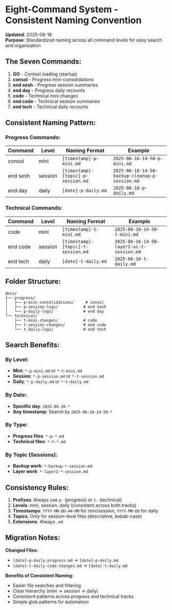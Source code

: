 # Eight-Command System - Consistent Naming Convention

**Updated**: 2025-06-16  
**Purpose**: Standardized naming across all command levels for easy search and organization

## The Seven Commands:

1. **GO** - Context loading (startup)
2. **consol** - Progress mini-consolidations  
3. **end sesh** - Progress session summaries
4. **end day** - Progress daily recounts
5. **code** - Technical mini changes
6. **end code** - Technical session summaries  
7. **end tech** - Technical daily recounts

## Consistent Naming Pattern:

### Progress Commands:
| Command | Level | Naming Format | Example |
|---------|-------|---------------|---------|
| consol | mini | `[timestamp]-p-mini.md` | `2025-06-16-14-50-p-mini.md` |
| end sesh | session | `[timestamp]-[topic]-p-session.md` | `2025-06-16-14-50-backup-cleanup-p-session.md` |
| end day | daily | `[date]-p-daily.md` | `2025-06-16-p-daily.md` |

### Technical Commands:
| Command | Level | Naming Format | Example |
|---------|-------|---------------|---------|
| code | mini | `[timestamp]-t-mini.md` | `2025-06-16-14-50-t-mini.md` |
| end code | session | `[timestamp]-[topic]-t-session.md` | `2025-06-16-14-50-layer2-ui-t-session.md` |
| end tech | daily | `[date]-t-daily.md` | `2025-06-16-t-daily.md` |

## Folder Structure:

```
docs/
├── progress/
│   ├── p-mini-consolidations/     # consol
│   ├── p-session-logs/           # end sesh  
│   └── p-daily-logs/             # end day
└── technical/
    ├── t-mini-changes/           # code
    ├── t-session-changes/        # end code
    └── t-daily-logs/             # end tech
```

## Search Benefits:

### By Level:
- **Mini**: `*-p-mini.md` or `*-t-mini.md`
- **Session**: `*-p-session.md` or `*-t-session.md`  
- **Daily**: `*-p-daily.md` or `*-t-daily.md`

### By Date:
- **Specific day**: `2025-06-16-*`
- **Any timestamp**: Search by `2025-06-16-14-50-*`

### By Type:
- **Progress files**: `*-p-*.md`
- **Technical files**: `*-t-*.md`

### By Topic (Sessions):
- **Backup work**: `*-backup-*-session.md`
- **Layer work**: `*-layer2-*-session.md`

## Consistency Rules:

1. **Prefixes**: Always use `p-` (progress) or `t-` (technical)
2. **Levels**: mini, session, daily (consistent across both tracks)  
3. **Timestamps**: `YYYY-MM-DD-HH-MM` for mini/session, `YYYY-MM-DD` for daily
4. **Topics**: Only for session-level files (descriptive, kebab-case)
5. **Extensions**: Always `.md`

## Migration Notes:

**Changed Files:**
- `[date]-p-daily-progress.md` → `[date]-p-daily.md`
- `[date]-t-daily-code-changes.md` → `[date]-t-daily.md`

**Benefits of Consistent Naming:**
- Easier file searches and filtering
- Clear hierarchy (mini → session → daily)
- Consistent patterns across progress and technical tracks
- Simple glob patterns for automation
